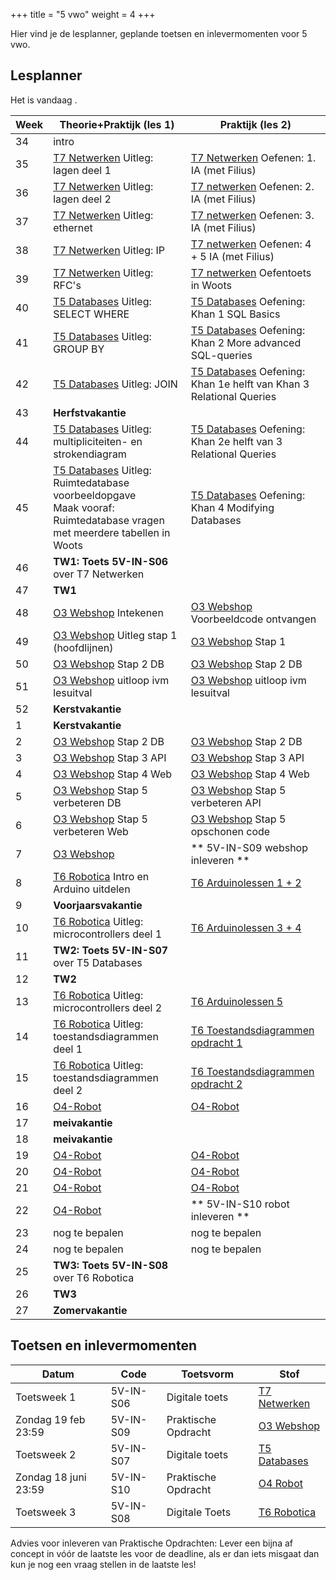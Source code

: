 +++
title = "5 vwo"
weight = 4
+++

Hier vind je de lesplanner, geplande toetsen en inlevermomenten voor 5 vwo.

<!--more-->

## Lesplanner

<!-- 
Tip voor het maken van nieuwe lesplanners:
Maak een bronbestand in Excel
Knip en plak de juiste kolommen naar een editor
Vervang tab door | (kan in texteditor maar ook in Word: knip en plak een tab in het zoeken veld en type | in vervangen veld)
Knip en plak het resultaat hieronder
-->

<!-- Zet de huidige datum en weeknummer op de pagina -->
Het is vandaag <span id="vandaag"></span>.
<script type="text/javascript" src="https://cdn.jsdelivr.net/npm/luxon@3.0.1/build/global/luxon.min.js"></script>
<script>
/* source: https://stackoverflow.com/questions/6117814/get-week-of-year-in-javascript-like-in-php */
function getWeekNumber(d) {
    // Copy date so don't modify original
    d = new Date(Date.UTC(d.getFullYear(), d.getMonth(), d.getDate()));
    // Set to nearest Thursday: current date + 4 - current day number
    // Make Sunday's day number 7
    d.setUTCDate(d.getUTCDate() + 4 - (d.getUTCDay()||7));
    // Get first day of year
    var yearStart = new Date(Date.UTC(d.getUTCFullYear(),0,1));
    // Calculate full weeks to nearest Thursday
    var weekNo = Math.ceil(( ( (d - yearStart) / 86400000) + 1)/7);
    // Return array of year and week number
    return [weekNo];
}
const days =["zondag", "maandag", "dinsdag", "woensdag", "donderdag", "vrijdag", "zaterdag"];
const months =["januari","februari","maart","april","mei","juni","juli","augustus","september","oktober","november","december"]
const date = new Date();
document.getElementById("vandaag").innerHTML = `${days[date.getDay()]} ${date.getDate()} ${months[date.getMonth()]} ${date.getFullYear()}, week ${getWeekNumber(date)}`;
console.log("done");
</script>

Week|Theorie+Praktijk (les 1)|Praktijk (les 2)
--|--|--
34|intro|
35|[T7 Netwerken](/theorie/netwerken/) Uitleg: lagen deel 1|[T7 Netwerken](/theorie/netwerken/) Oefenen: 1. IA (met Filius)
36|[T7 Netwerken](/theorie/netwerken/) Uitleg: lagen deel 2|[T7 netwerken](/theorie/netwerken/) Oefenen: 2. IA (met Filius)
37|[T7 Netwerken](/theorie/netwerken/) Uitleg: ethernet|[T7 netwerken](/theorie/netwerken/) Oefenen: 3. IA (met Filius)
38|[T7 Netwerken](/theorie/netwerken/) Uitleg: IP|[T7 netwerken](/theorie/netwerken/) Oefenen: 4 + 5 IA (met Filius)
39|[T7 Netwerken](/theorie/netwerken/) Uitleg: RFC's|[T7 netwerken](/theorie/netwerken/) Oefentoets in Woots
40|[T5 Databases](/theorie/databases/) Uitleg: SELECT WHERE |[T5 Databases](/theorie/databases/) Oefening: Khan 1 SQL Basics
41|[T5 Databases](/theorie/databases/) Uitleg: GROUP BY| [T5 Databases](/theorie/databases/) Oefening: Khan 2 More advanced SQL-queries
42|[T5 Databases](/theorie/databases/) Uitleg: JOIN|[T5 Databases](/theorie/databases/) Oefening: Khan 1e helft van Khan 3 Relational Queries
43|**Herfstvakantie**|
44|[T5 Databases](/theorie/databases/) Uitleg: multipliciteiten- en strokendiagram|[T5 Databases](/theorie/databases/) Oefening: Khan 2e helft van 3 Relational Queries 
45|[T5 Databases](/theorie/databases/) Uitleg: Ruimtedatabase voorbeeldopgave<br>Maak vooraf: Ruimtedatabase vragen met meerdere tabellen in Woots|[T5 Databases](/theorie/databases/) Oefening: Khan 4 Modifying Databases
46|**TW1: Toets 5V-IN-S06** over T7 Netwerken|
47|**TW1**|
48|[O3 Webshop](/opdrachten/webshop/) Intekenen |[O3 Webshop](/opdrachten/webshop/) Voorbeeldcode ontvangen
49|[O3 Webshop](/opdrachten/webshop/) Uitleg stap 1 (hoofdlijnen)|[O3 Webshop](/opdrachten/webshop/) Stap 1
50|[O3 Webshop](/opdrachten/webshop/) Stap 2 DB|[O3 Webshop](/opdrachten/webshop/) Stap 2 DB
51|[O3 Webshop](/opdrachten/webshop/) uitloop ivm lesuitval|[O3 Webshop](/opdrachten/webshop/) uitloop ivm lesuitval
52|**Kerstvakantie**|
1|**Kerstvakantie**|
2|[O3 Webshop](/opdrachten/webshop/) Stap 2 DB|[O3 Webshop](/opdrachten/webshop/) Stap 2 DB
3|[O3 Webshop](/opdrachten/webshop/) Stap 3 API|[O3 Webshop](/opdrachten/webshop/) Stap 3 API
4|[O3 Webshop](/opdrachten/webshop/) Stap 4 Web|[O3 Webshop](/opdrachten/webshop/) Stap 4 Web
5|[O3 Webshop](/opdrachten/webshop/) Stap 5 verbeteren DB |[O3 Webshop](/opdrachten/webshop/) Stap 5 verbeteren API
6|[O3 Webshop](/opdrachten/webshop/) Stap 5 verbeteren Web|[O3 Webshop](/opdrachten/webshop/) Stap 5 opschonen code
7|[O3 Webshop](/opdrachten/webshop/)|** 5V-IN-S09 webshop inleveren **
8|[T6 Robotica](/theorie/robotica) Intro en Arduino uitdelen|[T6 Arduinolessen 1 + 2](/theorie/robotica)
9|**Voorjaarsvakantie**|
10|[T6 Robotica](/theorie/robotica) Uitleg: microcontrollers deel 1|[T6 Arduinolessen 3 + 4](/theorie/robotica)
11|**TW2: Toets 5V-IN-S07** over T5 Databases|
12|**TW2**|
13|[T6 Robotica](/theorie/robotica) Uitleg: microcontrollers deel 2|[T6 Arduinolessen 5](/theorie/robotica)
14|[T6 Robotica](/theorie/robotica) Uitleg: toestandsdiagrammen deel 1|[T6 Toestandsdiagrammen opdracht 1](/theorie/robotica)
15|[T6 Robotica](/theorie/robotica) Uitleg: toestandsdiagrammen deel 2|[T6 Toestandsdiagrammen opdracht 2](/theorie/robotica)
16|[O4-Robot](/opdrachten/robot/)|[O4-Robot](/opdrachten/robot/)
17|**meivakantie**|
18|**meivakantie**|
19|[O4-Robot](/opdrachten/robot/)|[O4-Robot](/opdrachten/robot/)
20|[O4-Robot](/opdrachten/robot/)|[O4-Robot](/opdrachten/robot/)
21|[O4-Robot](/opdrachten/robot/)|[O4-Robot](/opdrachten/robot/)
22|[O4-Robot](/opdrachten/robot/)|** 5V-IN-S10 robot inleveren **
23|nog te bepalen|nog te bepalen
24|nog te bepalen|nog te bepalen
25|**TW3: Toets 5V-IN-S08** over T6 Robotica|
26|**TW3**|
27|**Zomervakantie**|

## Toetsen en inlevermomenten

Datum        | Code     | Toetsvorm      | Stof
-------------|----------|----------------|-----
 Toetsweek 1 |5V-IN-S06 | Digitale toets | [T7 Netwerken](/theorie/netwerken/#leerdoelen)
 Zondag 19 feb 23:59|5V-IN-S09 | Praktische Opdracht | [O3 Webshop](/opdrachten/webshop/)
 Toetsweek 2 |5V-IN-S07 | Digitale toets | [T5 Databases](/theorie/databases/#leerdoelen) 
 Zondag 18 juni 23:59|5V-IN-S10 | Praktische Opdracht | [O4 Robot](/opdrachten/robot/)
 Toetsweek 3 |5V-IN-S08 | Digitale Toets | [T6 Robotica](/theorie/robotica/#leerdoelen) 

Advies voor inleveren van Praktische Opdrachten: Lever een bijna af concept in vóór de laatste les voor de deadline, als er dan iets misgaat dan kun je nog een vraag stellen in de laatste les!


